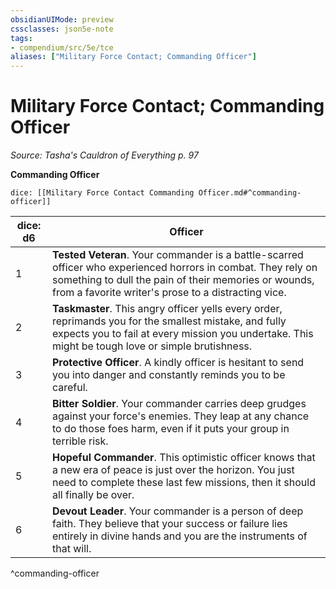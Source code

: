 ```yaml
---
obsidianUIMode: preview
cssclasses: json5e-note
tags:
- compendium/src/5e/tce
aliases: ["Military Force Contact; Commanding Officer"]
---
```

# Military Force Contact; Commanding Officer
*Source: Tasha's Cauldron of Everything p. 97* 

**Commanding Officer**

`dice: [[Military Force Contact Commanding Officer.md#^commanding-officer]]`

| dice: d6 | Officer |
|----------|---------|
| 1 | **Tested Veteran**. Your commander is a battle-scarred officer who experienced horrors in combat. They rely on something to dull the pain of their memories or wounds, from a favorite writer's prose to a distracting vice. |
| 2 | **Taskmaster**. This angry officer yells every order, reprimands you for the smallest mistake, and fully expects you to fail at every mission you undertake. This might be tough love or simple brutishness. |
| 3 | **Protective Officer**. A kindly officer is hesitant to send you into danger and constantly reminds you to be careful. |
| 4 | **Bitter Soldier**. Your commander carries deep grudges against your force's enemies. They leap at any chance to do those foes harm, even if it puts your group in terrible risk. |
| 5 | **Hopeful Commander**. This optimistic officer knows that a new era of peace is just over the horizon. You just need to complete these last few missions, then it should all finally be over. |
| 6 | **Devout Leader**. Your commander is a person of deep faith. They believe that your success or failure lies entirely in divine hands and you are the instruments of that will. |
^commanding-officer